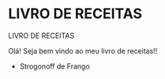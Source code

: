 # LIVRO DE RECEITAS

LIVRO DE RECEITAS

Olá! Seja bem vindo ao meu livro de receitas!!

- Strogonoff de Frango
